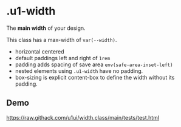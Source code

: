 # .u1-width

The **main width** of your design.

This class has a max-width of `var(--width)`.

- horizontal centered
- default paddings left and right of `1rem`
- padding adds spacing of save area `env(safe-area-inset-left)`
- nested elements using `.u1-width` have no padding.
- box-sizing is explicit content-box to define the width without its padding.

## Demo
https://raw.githack.com/u1ui/width.class/main/tests/test.html  

